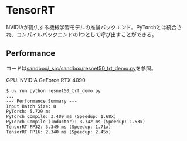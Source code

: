 # TensorRT

NVIDIAが提供する機械学習モデルの推論バックエンド。PyTorchとは統合され、コンパイルバックエンドの1つとして呼び出すことができる。

## Performance

コードは[sandbox/_src/sandbox/resnet50_trt_demo.py](_src/sandbox/resnet50_trt_demo.py)を参照。

GPU: NVIDIA GeForce RTX 4090

```console
$ uv run python resnet50_trt_demo.py
...
--- Performance Summary ---
Input Batch Size: 8
PyTorch: 5.729 ms
PyTorch Compile: 3.409 ms (Speedup: 1.68x)
PyTorch Compile (Inductor): 3.742 ms (Speedup: 1.53x)
TensorRT FP32: 3.349 ms (Speedup: 1.71x)
TensorRT FP16: 2.340 ms (Speedup: 2.45x)
```
